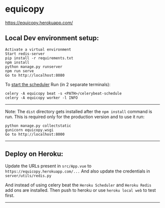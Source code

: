 # equicopy

https://equicopy.herokuapp.com/
## Local Dev environment setup:

```
Activate a virtual environment
Start redis-server
pip install -r requirements.txt
npm install
python manage.py runserver
npm run serve
Go to http://localhost:8080
```

To [start the scheduler](https://docs.celeryproject.org/en/stable/userguide/periodic-tasks.html#starting-the-scheduler)
Run (in 2 separate terminals):
```
celery -A equicopy beat -s <PATH>/celerybeat-schedule
celery -A equicopy worker -l INFO
```
___

Note: The `dist` directory gets installed after the `npm install` command is run.
This is required only for the production version and to use it run:

```
python manage.py collectstatic
gunicorn equicopy.wsgi
Go to http://localhost:8000
```
___

## Deploy on Heroku:

Update the URLs present in `src/App.vue` to `https://equicopy.herokuapp.com/...`
And also update the credentials in `server/utils/redis.py`

And instead of using celery beat the `Heroku Scheduler` and `Heroku Redis` add ons are installed.
Then push to heroku or use `heroku local web` to test first.
___
